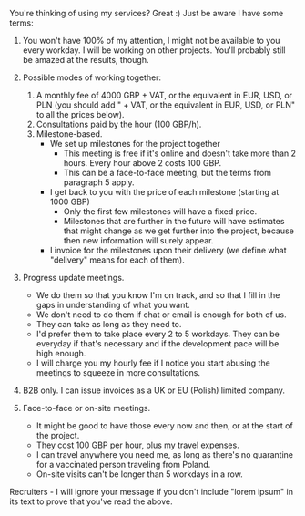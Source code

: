 You're thinking of using my services? Great :)
Just be aware I have some terms:

1. You won't have 100% of my attention, I might not be available to you every workday. I will be working on other projects. You'll probably still be amazed at the results, though.

2. Possible modes of working together:
    1. A monthly fee of 4000 GBP + VAT, or the equivalent in EUR, USD, or PLN (you should add " + VAT, or the equivalent in EUR, USD, or PLN" to all the prices below).
    2. Consultations paid by the hour (100 GBP/h).
    3. Milestone-based.
        - We set up milestones for the project together
            - This meeting is free if it's online and doesn't take more than 2 hours. Every hour above 2 costs 100 GBP.
            - This can be a face-to-face meeting, but the terms from paragraph 5 apply.
        - I get back to you with the price of each milestone (starting at 1000 GBP)
            - Only the first few milestones will have a fixed price.
            - Milestones that are further in the future will have estimates that might change as we get further into the project, because then new information will surely appear.
        - I invoice for the milestones upon their delivery (we define what "delivery" means for each of them).

3. Progress update meetings.
    - We do them so that you know I'm on track, and so that I fill in the gaps in understanding of what you want.
    - We don't need to do them if chat or email is enough for both of us.
    - They can take as long as they need to.
    - I'd prefer them to take place every 2 to 5 workdays. They can be everyday if that's necessary and if the development pace will be high enough.
    - I will charge you my hourly fee if I notice you start abusing the meetings to squeeze in more consultations.

4. B2B only. I can issue invoices as a UK or EU (Polish) limited company.

5. Face-to-face or on-site meetings.
    - It might be good to have those every now and then, or at the start of the project.
    - They cost 100 GBP per hour, plus my travel expenses.
    - I can travel anywhere you need me, as long as there's no quarantine for a vaccinated person traveling from Poland.
    - On-site visits can't be longer than 5 workdays in a row.

Recruiters - I will ignore your message if you don't include "lorem ipsum" in its text to prove that you've read the above.
